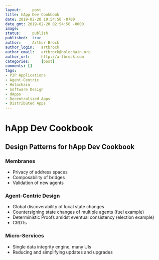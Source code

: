 ```yaml
---
layout: 	post
title: hApp Dev Cookbook
date: 2019-02-20 19:54:50 -0700
date_gmt: 2019-02-20 02:54:50 -0000
image: 		
status: 	publish
published: 	true
author: 	Arthur Brock
author_login: 	artbrock
author_email: 	artbrock@holochain.org
author_url: 	http://artbrock.com
categories: 	[post]
comments: []
tags:
- P2P Applications
- Agent-Centric
- Holochain
- Software Design
- dApps
- Decentralized Apps
- Distributed Apps
---
```


#  hApp Dev Cookbook

## Design Patterns for hApp Dev Cookbook

### Membranes
 * Privacy of address spaces
 * Composability of bridges
 * Validation of new agents
### Agent-Centric Design
 * Global discoverability of local state changes
 * Countersigning state changes of multiple agents (fuel example)
 * Deterministic Proofs amidst eventual consistency (election example)
 * CRDTs
### Micro-Services
 * Single data integrity engine, many UIs
 * Reducing and simplifying updates and upgrades
